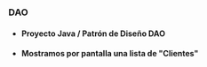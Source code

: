 ### DAO
- #### Proyecto Java / Patrón de Diseño DAO
- #### Mostramos por pantalla una lista de "Clientes"



